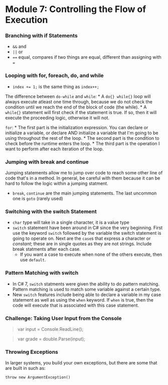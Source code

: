 # Module 7: Controlling the Flow of Execution

### Branching with if Statements
* `&&` and
* `||` or
* `==` equal, compares if two things are equal, different than assigning with `=`

### Looping with for, foreach, do, and while
 * `index += 1;` is the same thing as `index++;`

 The difference between `do-while` and `while`:
    * A `do{} while{}` loop will always execute atleast one time through, because we do not check the condition until we reach the end of the block of code (the while).
     * A `while{}` statement will first check if the statement is true. If so, then it will execute the proceeding logic, otherwise it will not.

`for`:
    * The first part is the initialization expression. You can declare or initialize a variable, or declare AND initialize a variable that I'm going to be using throughout the rest of the loop.
    * The second part is the condition to check before the runtime enters the loop.
    * The third part is the operation I want to perform after each iteration of the loop.

### Jumping with break and continue
Jumping statements allow me to jump over code to reach some other line of code that's in a method. In general, be careful with them because it can be hard to follow the logic within a jumping statment.

* `break`, `continue` are the main jumping statements. The last uncommon one is `goto` (rarely used)

### Switching with the switch Statement
* `char` type will take in a single character, it is a value type
* `switch` statement have been around in C# since the very beginning. First use the keyword `switch` followed by the variable the switch statement is going to operate on. Next are the `case`s that express a character or *constant*; these are in single quotes as they are not strings. Include break statments after each case.
    * If you want a case to execute when none of the others execute, then use `default`.

### Pattern Matching with switch
* In C# 7, `switch` statments were given the ability to do pattern matching. Pattern matching is used to match some variable against a certain type.
* New `switch` features include being able to declare a variable in my case statement as well as using the `when` keyword. If `when` is true, then the code will execute that is associated with this case statement. 

### Challenge: Taking User Input from the Console
> var input = Console.ReadLine();

> var grade = double.Parse(input);

### Throwing Exceptions
In larger systems, you build your own exceptions, but there are some that are built in such as:

`throw new ArgumentException()`